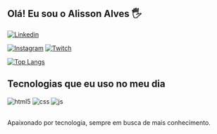 ## Olá! Eu sou o Alisson Alves 🖐️
[![Linkedin](https://img.shields.io/badge/LinkedIn-0077B5?style=for-the-badge&logo=linkedin&logoColor=white)](https://www.linkedin.com/in/alisson-alves-b2b1aa190/)

[![Instagram](https://img.shields.io/badge/Instagram-E4405F?style=for-the-badge&logo=instagram&logoColor=white)](https://instagram.com/alixonpress)
[![Twitch](https://img.shields.io/badge/Twitch-9146FF?style=for-the-badge&logo=twitch&logoColor=white)](https://twitch.tv/alisongc)

[![Top Langs](https://github-readme-stats.vercel.app/api/top-langs/?username=alissongc&layout=compact)](https://github.com/alissongc/github-readme-stats)


## Tecnologias que eu uso no meu dia

<div style="display: inline_block">
  <img align="center" alt="html5" src="https://img.shields.io/badge/HTML5-E34F26?style=for-the-badge&logo=html5&logoColor=white" />
  <img align="center" alt="css" src="https://img.shields.io/badge/CSS3-1572B6?style=for-the-badge&logo=css3&logoColor=white" />
  <img align="center" alt="js" src="https://img.shields.io/badge/JavaScript-323330?style=for-the-badge&logo=javascript&logoColor=F7DF1E
" />
</div><br/>

Apaixonado por tecnologia, sempre em busca de mais conhecimento.
